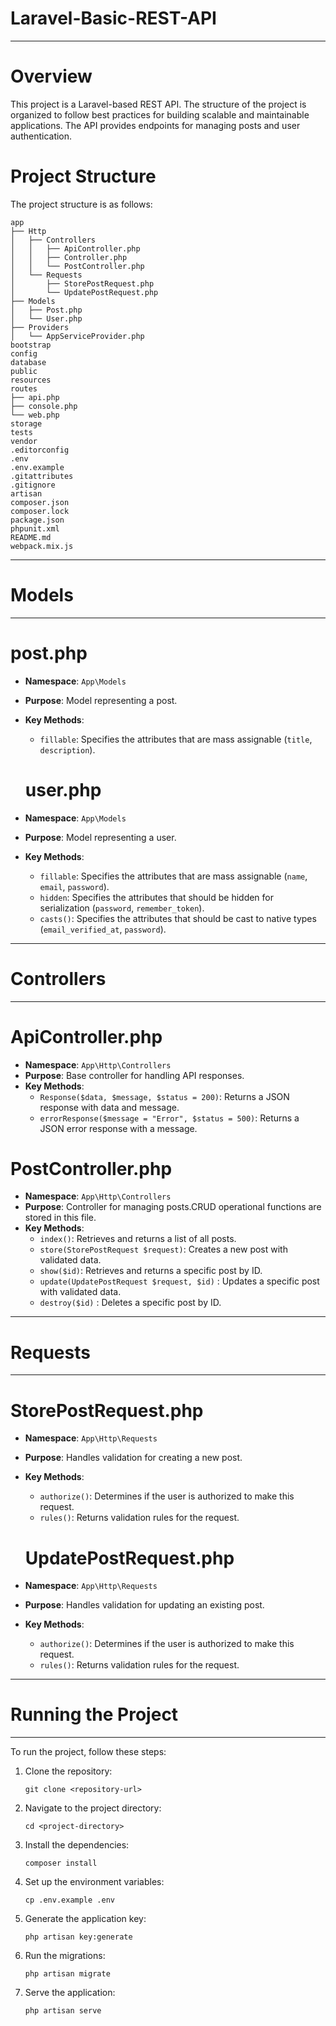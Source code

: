 # Laravel-Basic-REST-API
---
# Overview
This project is a Laravel-based REST API. The structure of the project is organized to follow best practices for building scalable and maintainable applications. The API provides endpoints for managing posts and user authentication.

# Project Structure
The project structure is as follows:

```
app
├── Http
│   ├── Controllers
│   │   ├── ApiController.php
│   │   ├── Controller.php
│   │   └── PostController.php
│   └── Requests
│       ├── StorePostRequest.php
│       └── UpdatePostRequest.php
├── Models
│   ├── Post.php
│   └── User.php
├── Providers
│   └── AppServiceProvider.php
bootstrap
config
database
public
resources
routes
├── api.php
├── console.php
└── web.php
storage
tests
vendor
.editorconfig
.env
.env.example
.gitattributes
.gitignore
artisan
composer.json
composer.lock
package.json
phpunit.xml
README.md
webpack.mix.js

```

---
# Models
---
   # post.php
- **Namespace**: `App\Models`
- **Purpose**: Model representing a post.
- **Key Methods**:
   - `fillable`: Specifies the attributes that are mass assignable (`title`, `description`).

   # user.php
- **Namespace**: `App\Models`
- **Purpose**: Model representing a user.
- **Key Methods**:
   - `fillable`: Specifies the attributes that are mass assignable (`name`, `email`, `password`).
   - `hidden`: Specifies the attributes that should be hidden for serialization (`password`, `remember_token`).
   - `casts()`: Specifies the attributes that should be cast to native types (`email_verified_at`, `password`).
---


# Controllers
---
# ApiController.php
- **Namespace**: `App\Http\Controllers`
- **Purpose**: Base controller for handling API responses.
- **Key Methods**:
   - `Response($data, $message, $status = 200)`: Returns a JSON response with data and message.
   - `errorResponse($message = "Error", $status = 500)`: Returns a JSON error response with a message.

# PostController.php
- **Namespace**: `App\Http\Controllers`
- **Purpose**: Controller for managing posts.CRUD operational functions are stored in this file.
- **Key Methods**:
   - `index()`: Retrieves and returns a list of all posts.
   - `store(StorePostRequest $request)`: Creates a new post with validated data.
   - `show($id)`: Retrieves and returns a specific post by ID.
   - `update(UpdatePostRequest $request, $id)` : Updates a specific post with validated data.
   - `destroy($id)` : Deletes a specific post by ID.
---


# Requests
---
     
  # StorePostRequest.php
- **Namespace**: `App\Http\Requests`
- **Purpose**: Handles validation for creating a new post.
- **Key Methods**:
   - `authorize()`: Determines if the user is authorized to make this request.
   - `rules()`: Returns validation rules for the request.

  # UpdatePostRequest.php
- **Namespace**: `App\Http\Requests`
- **Purpose**: Handles validation for updating an existing post.
- **Key Methods**:
   - `authorize()`: Determines if the user is authorized to make this request.
   - `rules()`: Returns validation rules for the request.

  
---

# Running the Project
---
To run the project, follow these steps:

1. Clone the repository:
   ```
   git clone <repository-url>
   ```
2. Navigate to the project directory:
   ```
   cd <project-directory>
   ```
3. Install the dependencies:
   ```
   composer install
   ```
4. Set up the environment variables:
   ```
   cp .env.example .env
   ```
5. Generate the application key:
   ```
   php artisan key:generate
   ```
6. Run the migrations:
   ```
   php artisan migrate
   ```
7. Serve the application:
   ```
   php artisan serve
   ```



